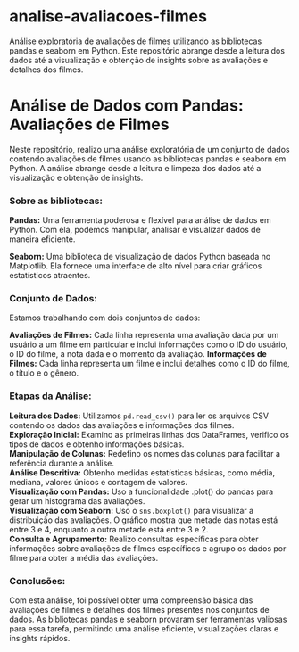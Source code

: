 # analise-avaliacoes-filmes
Análise exploratória de avaliações de filmes utilizando as bibliotecas pandas e seaborn em Python. Este repositório abrange desde a leitura dos dados até a visualização e obtenção de insights sobre as avaliações e detalhes dos filmes.

# Análise de Dados com Pandas: Avaliações de Filmes
Neste repositório, realizo uma análise exploratória de um conjunto de dados contendo avaliações de filmes usando as bibliotecas pandas e seaborn em Python. A análise abrange desde a leitura e limpeza dos dados até a visualização e obtenção de insights.

### Sobre as bibliotecas:
**Pandas:** Uma ferramenta poderosa e flexível para análise de dados em Python. Com ela, podemos manipular, analisar e visualizar dados de maneira eficiente.

**Seaborn:** Uma biblioteca de visualização de dados Python baseada no Matplotlib. Ela fornece uma interface de alto nível para criar gráficos estatísticos atraentes.

### Conjunto de Dados:
Estamos trabalhando com dois conjuntos de dados:

**Avaliações de Filmes:** Cada linha representa uma avaliação dada por um usuário a um filme em particular e inclui informações como o ID do usuário, o ID do filme, a nota dada e o momento da avaliação.
**Informações de Filmes:** Cada linha representa um filme e inclui detalhes como o ID do filme, o título e o gênero.

### Etapas da Análise:
**Leitura dos Dados:** Utilizamos `pd.read_csv()` para ler os arquivos CSV contendo os dados das avaliações e informações dos filmes.  
**Exploração Inicial:** Examino as primeiras linhas dos DataFrames, verifico os tipos de dados e obtenho informações básicas.  
**Manipulação de Colunas:** Redefino os nomes das colunas para facilitar a referência durante a análise.  
**Análise Descritiva:** Obtenho medidas estatísticas básicas, como média, mediana, valores únicos e contagem de valores.  
**Visualização com Pandas:** Uso a funcionalidade .plot() do pandas para gerar um histograma das avaliações.  
**Visualização com Seaborn:** Uso o `sns.boxplot()` para visualizar a distribuição das avaliações. O gráfico mostra que metade das notas está entre 3 e 4, enquanto a outra metade está entre 3 e 2.  
**Consulta e Agrupamento:** Realizo consultas específicas para obter informações sobre avaliações de filmes específicos e agrupo os dados por filme para obter a média das avaliações.
 
### Conclusões:
Com esta análise, foi possível obter uma compreensão básica das avaliações de filmes e detalhes dos filmes presentes nos conjuntos de dados. As bibliotecas pandas e seaborn provaram ser ferramentas valiosas para essa tarefa, permitindo uma análise eficiente, visualizações claras e insights rápidos.

